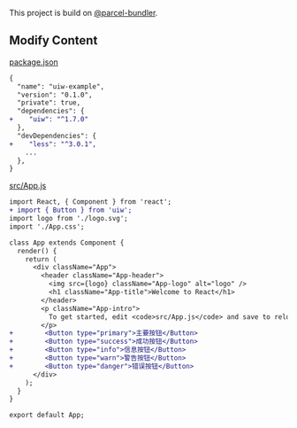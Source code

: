 This project is build on [@parcel-bundler](https://github.com/parcel-bundler/parcel).

## Modify Content


[package.json](https://github.com/uiw-react/uiw-example-parcel/blob/5c13ae225eabb509ba1d67871a42028a51d343e9/package.json#L13-L28)

```diff
{
  "name": "uiw-example",
  "version": "0.1.0",
  "private": true,
  "dependencies": {
+    "uiw": "^1.7.0"
  },
  "devDependencies": {
+    "less": "^3.0.1",
    ...
  },
}
```

[src/App.js](https://github.com/uiw-react/uiw-example-parcel/blob/5c13ae225eabb509ba1d67871a42028a51d343e9/src/App.js#L2)

```diff
import React, { Component } from 'react';
+ import { Button } from 'uiw';
import logo from './logo.svg';
import './App.css';

class App extends Component {
  render() {
    return (
      <div className="App">
        <header className="App-header">
          <img src={logo} className="App-logo" alt="logo" />
          <h1 className="App-title">Welcome to React</h1>
        </header>
        <p className="App-intro">
          To get started, edit <code>src/App.js</code> and save to reload.
        </p>
+        <Button type="primary">主要按钮</Button>
+        <Button type="success">成功按钮</Button>
+        <Button type="info">信息按钮</Button>
+        <Button type="warn">警告按钮</Button>
+        <Button type="danger">错误按钮</Button>
      </div>
    );
  }
}

export default App;
```